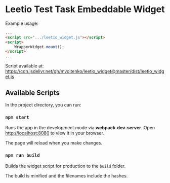# Leetio Test Task Embeddable Widget

Example usage:

```html
...
<script src=".../leetio_widget.js"></script>
<script>
    WrapperWidget.mount();
</script>
...
```

Script available at:
https://cdn.jsdelivr.net/gh/mvoitenko/leetio_widget@master/dist/leetio_widget.js

## Available Scripts

In the project directory, you can run:

### `npm start`

Runs the app in the development mode via **webpack-dev-server**.
Open [http://localhost:8080](http://localhost:8080) to view it in your browser.

The page will reload when you make changes.

### `npm run build`

Builds the widget script for production to the `build` folder.

The build is minified and the filenames include the hashes.
